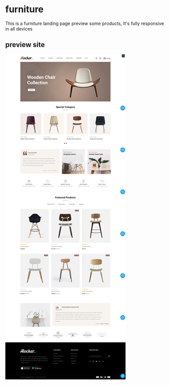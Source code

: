 # furniture
This is a furniture landing page  preview some products, It's fully responsive in all devices

## preview site
![img preview](screenShots/rocker-template.png)
